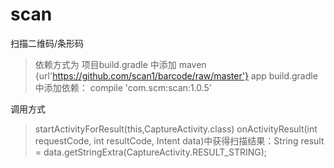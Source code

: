 # scan
 扫描二维码/条形码
> 依赖方式为 项目build.gradle 中添加
> maven {url'https://github.com/scan1/barcode/raw/master'}
> app build.gradle中添加依赖： compile 'com.scm:scan:1.0.5'

调用方式
> startActivityForResult(this,CaptureActivity.class)
> onActivityResult(int requestCode, int resultCode, Intent data)中获得扫描结果：String result = data.getStringExtra(CaptureActivity.RESULT_STRING);
